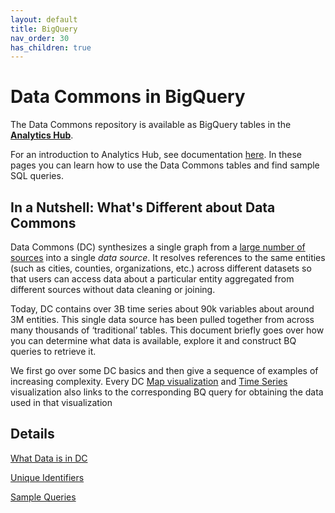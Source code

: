 ```yaml
---
layout: default
title: BigQuery
nav_order: 30
has_children: true
---
```


# Data Commons in BigQuery

The Data Commons repository is available as BigQuery tables in the **[Analytics Hub](https://console.cloud.google.com/bigquery/analytics-hub/exchanges(analyticshub:projects/841968438789/locations/us/dataExchanges/data_commons_17d0b72b0b2/listings/data_commons_1803e67fbc9))**.

For an introduction to Analytics Hub, see documentation [here](https://cloud.google.com/bigquery/docs/analytics-hub-introduction). In these pages you can learn how to use the Data Commons tables and find sample SQL queries.

## In a Nutshell: What's Different about Data Commons

Data Commons (DC) synthesizes a single graph from a [large number of sources](https://docs.datacommons.org/datasets/) into a single _data source_. It resolves references to the same entities (such as cities, counties, organizations, etc.) across different datasets so that users can access data about a particular entity aggregated from different sources without data cleaning or joining.

Today, DC contains over 3B time series about 90k variables about around 3M entities. This single data source has been pulled together from across many thousands of ‘traditional’ tables. This document briefly goes over how you can determine what data is available, explore it and construct BQ queries to retrieve it.

We first go over some DC basics and then give a sequence of examples of increasing complexity. Every DC [Map visualization](https://datacommons.org/tools/map#%26sv%3DAnnual_Emissions_GreenhouseGas_NonBiogenic%26pc%3D0%26denom%3DCount_Person%26pd%3Dcountry%2FUSA%26ept%3DState%26ppt%3DEpaReportingFacility) and [Time Series](https://datacommons.org/tools/timeline#&place=geoId/0606000,geoId/2511000,geoId/2603000,geoId/1777005,geoId/1225175,geoId/4815976&statsVar=Count_CriminalActivities_ViolentCrime) visualization also links to the corresponding BQ query for obtaining the data used in that visualization

## Details

[What Data is in DC](/bigquery/data_in_bq.html)

[Unique Identifiers](/bigquery/unique_identifiers.html)

[Sample Queries](/bigquery/dc_to_bq_queries.html)
